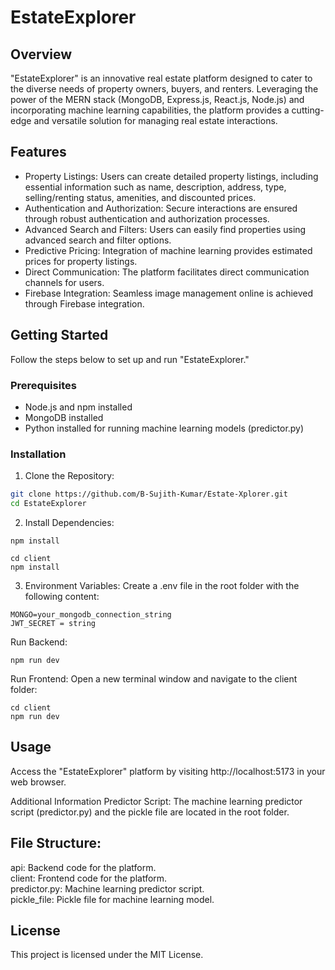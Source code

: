 # EstateExplorer

## Overview

"EstateExplorer" is an innovative real estate platform designed to cater to the diverse needs of property owners, buyers, and renters. Leveraging the power of the MERN stack (MongoDB, Express.js, React.js, Node.js) and incorporating machine learning capabilities, the platform provides a cutting-edge and versatile solution for managing real estate interactions.

## Features

- Property Listings: Users can create detailed property listings, including essential information such as name, description, address, type, selling/renting status, amenities, and discounted prices.
- Authentication and Authorization: Secure interactions are ensured through robust authentication and authorization processes.
- Advanced Search and Filters: Users can easily find properties using advanced search and filter options.
- Predictive Pricing: Integration of machine learning provides estimated prices for property listings.
- Direct Communication: The platform facilitates direct communication channels for users.
- Firebase Integration: Seamless image management online is achieved through Firebase integration.

## Getting Started

Follow the steps below to set up and run "EstateExplorer."

### Prerequisites

- Node.js and npm installed
- MongoDB installed
- Python installed for running machine learning models (predictor.py)

### Installation

1. Clone the Repository:

```bash
git clone https://github.com/B-Sujith-Kumar/Estate-Xplorer.git
cd EstateExplorer
```
2. Install Dependencies:
```
npm install
```
```
cd client
npm install
```
3. Environment Variables: Create a .env file in the root folder with the following content:
 ```
MONGO=your_mongodb_connection_string
JWT_SECRET = string
```
Run Backend:
```
npm run dev
```
Run Frontend: Open a new terminal window and navigate to the client folder:
```
cd client
npm run dev
```
## Usage
Access the "EstateExplorer" platform by visiting http://localhost:5173 in your web browser.

Additional Information
Predictor Script: The machine learning predictor script (predictor.py) and the pickle file are located in the root folder.

## File Structure:

api: Backend code for the platform.<br />
client: Frontend code for the platform.<br />
predictor.py: Machine learning predictor script.<br />
pickle_file: Pickle file for machine learning model.<br />

## License
This project is licensed under the MIT License.
